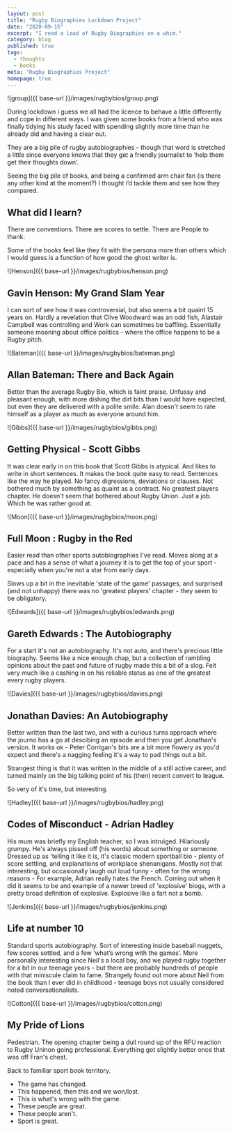 ```yaml
---
layout: post
title: "Rugby Biographies Lockdown Project"
date: "2020-09-15"
excerpt: "I read a load of Rugby Biographies on a whim."
category: blog
published: true
tags:
  - thoughts
  - books
meta: "Rugby Biographies Project"
homepage: true
---
```


![group]({{ base-url }}/images/rugbybios/group.png)

During lockdown i guess we all had the licence to behave a little differently and cope in different ways. I was given some books from a friend who was finally tidying his study faced with spending slightly more time than he already did and having a clear out.

They are a big pile of rugby autobiographies - though that word is stretched a little since everyone knows that they get a friendly journalist to ‘help them get their thoughts down’.

Seeing the big pile of books, and being a confirmed arm chair fan (is there any other kind at the moment?) I thought i’d tackle them and see how they compared.

## What did I learn?

There are conventions.
There are scores to settle.
There are People to thank.

Some of the books feel like they fit with the persona more than others which I would guess is a function of how good the ghost writer is.

![Henson]({{ base-url }}/images/rugbybios/henson.png)


## Gavin Henson: My Grand Slam Year

I can sort of see how it was controversial, but also seems a bit quaint 15 years on. Hardly a revelation that Clive Woodward was an odd fish, Alastair Campbell was controlling and Work can sometimes be baffling. Essentially someone moaning about office politics - where the office happens to be a Rugby pitch.

![Bateman]({{ base-url }}/images/rugbybios/bateman.png)


## Allan Bateman: There and Back Again

Better than the average Rugby Bio, which is faint praise. Unfussy and pleasant enough, with more dishing the dirt bits than I would have expected, but even they are delivered with a polite smile. Alan doesn't seem to rate himself as a player as much as everyone around him.

![Gibbs]({{ base-url }}/images/rugbybios/gibbs.png)


## Getting Physical - Scott Gibbs

It was clear early in on this book that Scott Gibbs is atypical. And likes to write in short sentences. It makes the book quite easy to read. Sentences like the way he played. No fancy digressions, deviations or clauses. Not bothered much by something as quaint as a contract. No greatest players chapter. He doesn't seem that bothered about Rugby Union. Just a job. Which he was rather good at.

![Moon]({{ base-url }}/images/rugbybios/moon.png)

## Full Moon : Rugby in the Red

Easier read than other sports autobiographies I've read. Moves along at a pace and has a sense of what a journey it is to get the top of your sport - especially when you're not a star from early days.

Slows up a bit in the inevitable 'state of the game' passages, and surprised (and not unhappy) there was no 'greatest players' chapter - they seem to be obligatory.

![Edwards]({{ base-url }}/images/rugbybios/edwards.png)

## Gareth Edwards : The Autobiography

For a start it's not an autobiography. It's not auto, and there's precious little biography. Seems like a nice enough chap, but a collection of rambling opinions about the past and future of rugby made this a bit of a slog. Felt very much like a cashing in on his reliable status as one of the greatest every rugby players.

![Davies]({{ base-url }}/images/rugbybios/davies.png)

## Jonathan Davies: An Autobiography

Better written than the last two, and with a curious turns approach where the journo has a go at descibing an episode and then you get Jonathan's version. It works ok - Peter Corrigan's bits are a bit more flowery as you'd expect and there's a nagging feeling it's a way to pad things out a bit.

Strangest thing is that it was written in the middle of a still active career, and turned mainly on the big talking point of his (then) recent convert to league.

So very of it's time, but interesting.

![Hadley]({{ base-url }}/images/rugbybios/hadley.png)

## Codes of Misconduct - Adrian Hadley

His mum was briefly my English teacher, so I was intruiged. Hilariously grumpy. He's always pissed off (his words) about something or someone. Dressed up as 'telling it like it is, it's classic modern sportball bio - plenty of score settling, and explanations of workplace shenanigans. Mostly not that interesting, but occasionally laugh out loud funny - often for the wrong reasons - For example, Adrian really hates the French. Coming out when it did it seems to be and example of a newer breed of 'explosive' biogs, with a pretty broad definition of explosive. Explosive like a fart not a bomb.

![Jenkins]({{ base-url }}/images/rugbybios/jenkins.png)

## Life at number 10

Standard sports autobiography. Sort of interesting inside baseball nuggets, few scores settled, and a few ‘what’s wrong with the games’. More personally interesting since Neil's a local boy, and we played rugby together for a bit in our teenage years - but there are probably hundreds of people with that miniscule claim to fame. Strangely found out more about Neil from the book than I ever did in childhood - teenage boys not usually considered noted conversationalists.

![Cotton]({{ base-url }}/images/rugbybios/cotton.png)

## My Pride of Lions

Pedestrian. The opening chapter being a dull round up of the RFU reaction to Rugby Uninon going professional. Everything got slightly better once that was off Fran's chest.

Back to familiar sport book territory. 

- The game has changed.
- This happened, then this and we won/lost.
- This is what's wrong with the game.
- These people are great.
- These people aren't.
- Sport is great.